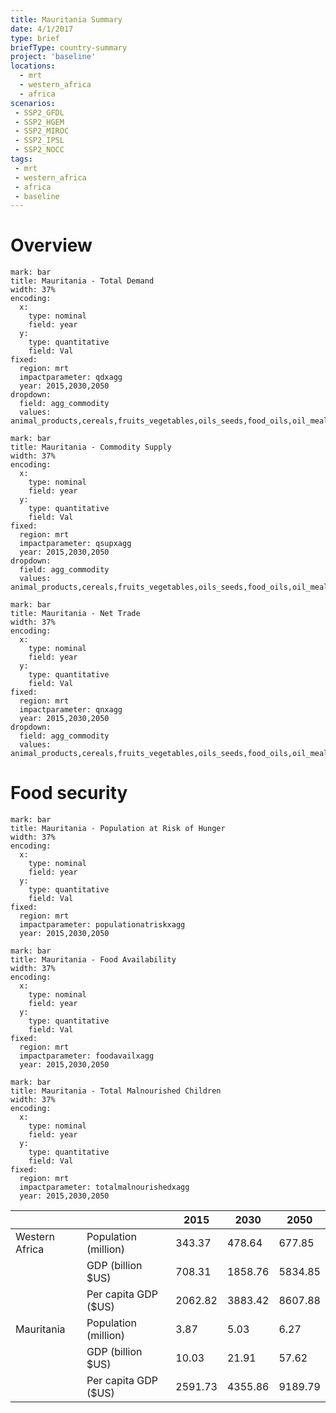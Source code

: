 ```yaml
---
title: Mauritania Summary
date: 4/1/2017
type: brief
briefType: country-summary
project: 'baseline'
locations:
  - mrt
  - western_africa
  - africa
scenarios:
 - SSP2_GFDL
 - SSP2_HGEM
 - SSP2_MIROC
 - SSP2_IPSL
 - SSP2_NOCC
tags:
 - mrt
 - western_africa
 - africa
 - baseline
---
```

# Overview 

```chart
mark: bar
title: Mauritania - Total Demand
width: 37%
encoding:
  x:
    type: nominal
    field: year
  y:
    type: quantitative
    field: Val
fixed:
  region: mrt
  impactparameter: qdxagg
  year: 2015,2030,2050
dropdown:
  field: agg_commodity
  values: animal_products,cereals,fruits_vegetables,oils_seeds,food_oils,oil_meals,other,pulses,roots_tubers,sugar
```

```chart
mark: bar
title: Mauritania - Commodity Supply
width: 37%
encoding:
  x:
    type: nominal
    field: year
  y:
    type: quantitative
    field: Val
fixed:
  region: mrt
  impactparameter: qsupxagg
  year: 2015,2030,2050
dropdown:
  field: agg_commodity
  values: animal_products,cereals,fruits_vegetables,oils_seeds,food_oils,oil_meals,other,pulses,roots_tubers,sugar
```

```chart
mark: bar
title: Mauritania - Net Trade
width: 37%
encoding:
  x:
    type: nominal
    field: year
  y:
    type: quantitative
    field: Val
fixed:
  region: mrt
  impactparameter: qnxagg
  year: 2015,2030,2050
dropdown:
  field: agg_commodity
  values: animal_products,cereals,fruits_vegetables,oils_seeds,food_oils,oil_meals,other,pulses,roots_tubers,sugar
```

# Food security

```chart
mark: bar
title: Mauritania - Population at Risk of Hunger
width: 37%
encoding:
  x:
    type: nominal
    field: year
  y:
    type: quantitative
    field: Val
fixed:
  region: mrt
  impactparameter: populationatriskxagg
  year: 2015,2030,2050
```

```chart
mark: bar
title: Mauritania - Food Availability
width: 37%
encoding:
  x:
    type: nominal
    field: year
  y:
    type: quantitative
    field: Val
fixed:
  region: mrt
  impactparameter: foodavailxagg
  year: 2015,2030,2050
```

```chart
mark: bar
title: Mauritania - Total Malnourished Children
width: 37%
encoding:
  x:
    type: nominal
    field: year
  y:
    type: quantitative
    field: Val
fixed:
  region: mrt
  impactparameter: totalmalnourishedxagg
  year: 2015,2030,2050
```

|   |   | 2015 | 2030 | 2050 |
|---|---|---|---|---|
| Western Africa | Population (million) | 343.37 | 478.64 | 677.85 |
|  | GDP (billion $US) | 708.31 | 1858.76 | 5834.85 |
|  | Per capita GDP ($US) | 2062.82 | 3883.42 | 8607.88 |
| Mauritania | Population (million) | 3.87 | 5.03 | 6.27 |
|  | GDP (billion $US) | 10.03 | 21.91 | 57.62 |
|  | Per capita GDP ($US) | 2591.73| 4355.86| 9189.79|